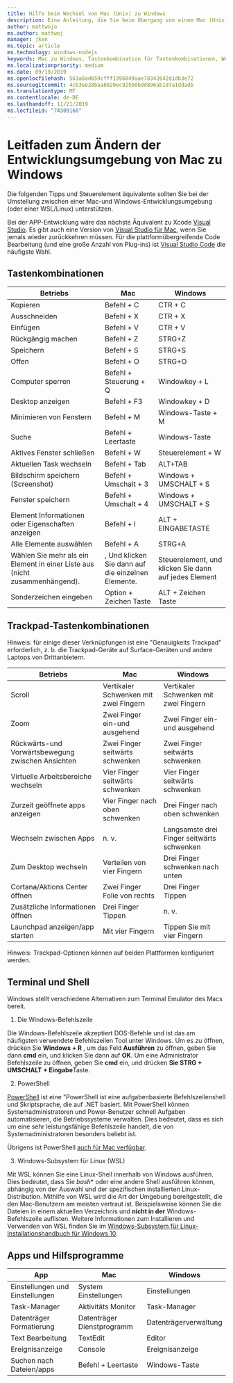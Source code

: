 ```yaml
---
title: Hilfe beim Wechsel von Mac (Unix) zu Windows
description: Eine Anleitung, die Sie beim Übergang von einem Mac (Unix) zu einer Windows-Entwicklungsumgebung unterstützt, einschließlich Tastenkombinationen und einer kurzen Übersicht über die Unterschiede zwischen Mac und Windows.
author: mattwojo
ms.author: mattwoj
manager: jken
ms.topic: article
ms.technology: windows-nodejs
keywords: Mac zu Windows, Tastenkombination für Tastenkombinationen, Wechsel von UNIX zu Windows, Übergang von Mac zu Windows, Unterstützung der Umstellung von MacBook auf die Oberfläche, Verwendung von Windows für einen Macintosh-Benutzer, Wechsel von Macintosh zu Windows, Hilfe beim Ändern von Entwicklungsumgebungen, Mac OS X zu Windows, Hilfe Wechsel von Mac zu PC
ms.localizationpriority: medium
ms.date: 09/19/2019
ms.openlocfilehash: 563a8ad659cfff1396049aae78342642d1db3e72
ms.sourcegitcommit: 4cb3ee28baa8020ec925b0bdd896ab197a1ddadb
ms.translationtype: MT
ms.contentlocale: de-DE
ms.lasthandoff: 11/21/2019
ms.locfileid: "74309160"
---
```

# <a name="guide-for-changing-your-dev-environment-from-mac-to-windows"></a>Leitfaden zum Ändern der Entwicklungsumgebung von Mac zu Windows

Die folgenden Tipps und Steuerelement äquivalente sollten Sie bei der Umstellung zwischen einer Mac-und Windows-Entwicklungsumgebung (oder einer WSL/Linux) unterstützen.

Bei der APP-Entwicklung wäre das nächste Äquivalent zu Xcode [Visual Studio](https://visualstudio.microsoft.com). Es gibt auch eine Version von [Visual Studio für Mac](https://visualstudio.microsoft.com/vs/mac/), wenn Sie jemals wieder zurückkehren müssen. Für die plattformübergreifende Code Bearbeitung (und eine große Anzahl von Plug-ins) ist [Visual Studio Code](https://code.visualstudio.com/?wt.mc_id=DX_841432) die häufigste Wahl.

## <a name="keyboard-shortcuts"></a>Tastenkombinationen

| **Betriebs** | **Mac** | **Windows** |
|---------------|--------------------|---------------------|
| Kopieren | Befehl + C | CTR + C |
| Ausschneiden | Befehl + X | CTR + X |
| Einfügen | Befehl + V | CTR + V |
| Rückgängig machen | Befehl + Z | STRG+Z |
| Speichern | Befehl + S | STRG+S |
| Offen | Befehl + O | STRG+O |
| Computer sperren | Befehl + Steuerung + Q | Windowkey + L |
| Desktop anzeigen | Befehl + F3 | Windowkey + D |
| Minimieren von Fenstern | Befehl + M | Windows-Taste + M |
| Suche | Befehl + Leertaste | Windows-Taste |
| Aktives Fenster schließen | Befehl + W | Steuerelement + W |
| Aktuellen Task wechseln | Befehl + Tab | ALT+TAB |
| Bildschirm speichern (Screenshot) | Befehl + Umschalt + 3 | Windows + UMSCHALT + S |
| Fenster speichern | Befehl + Umschalt + 4 | Windows + UMSCHALT + S |
| Element Informationen oder Eigenschaften anzeigen | Befehl + I | ALT + EINGABETASTE |
 | Alle Elemente auswählen | Befehl + A | STRG+A |
| Wählen Sie mehr als ein Element in einer Liste aus (nicht zusammenhängend). | , Und klicken Sie dann auf die einzelnen Elemente. | Steuerelement, und klicken Sie dann auf jedes Element |
| Sonderzeichen eingeben | Option + Zeichen Taste | ALT + Zeichen Taste|

## <a name="trackpad-shortcuts"></a>Trackpad-Tastenkombinationen

Hinweis: für einige dieser Verknüpfungen ist eine "Genauigkeits Trackpad" erforderlich, z. b. die Trackpad-Geräte auf Surface-Geräten und andere Laptops von Drittanbietern.

 **Betriebs** | **Mac** | **Windows** |
|---------------|--------------------|---------------------|
| Scroll | Vertikaler Schwenken mit zwei Fingern | Vertikaler Schwenken mit zwei Fingern |
| Zoom | Zwei Finger ein-und ausgehend | Zwei Finger ein-und ausgehend |
| Rückwärts-und Vorwärtsbewegung zwischen Ansichten | Zwei Finger seitwärts schwenken | Zwei Finger seitwärts schwenken |
| Virtuelle Arbeitsbereiche wechseln | Vier Finger seitwärts schwenken | Vier Finger seitwärts schwenken |
| Zurzeit geöffnete apps anzeigen | Vier Finger nach oben schwenken | Drei Finger nach oben schwenken |
| Wechseln zwischen Apps | n. v. | Langsamste drei Finger seitwärts schwenken |
| Zum Desktop wechseln | Verteilen von vier Fingern | Drei Finger schwenken nach unten |
| Cortana/Aktions Center öffnen | Zwei Finger Folie von rechts | Drei Finger Tippen |
| Zusätzliche Informationen öffnen | Drei Finger Tippen | n. v. |
|Launchpad anzeigen/app starten | Mit vier Fingern | Tippen Sie mit vier Fingern |

Hinweis: Trackpad-Optionen können auf beiden Plattformen konfiguriert werden.

## <a name="terminal-and-shell"></a>Terminal und Shell

Windows stellt verschiedene Alternativen zum Terminal Emulator des Macs bereit.

1. Die Windows-Befehlszeile

Die Windows-Befehlszeile akzeptiert DOS-Befehle und ist das am häufigsten verwendete Befehlszeilen Tool unter Windows. Um es zu öffnen, drücken Sie **Windows + R** , um das Feld **Ausführen** zu öffnen, geben Sie dann **cmd** ein, und klicken Sie dann auf **OK**. Um eine Administrator Befehlszeile zu öffnen, geben Sie **cmd** ein, und drücken **Sie STRG + UMSCHALT + Eingabe**Taste. 

2. PowerShell

[PowerShell](https://docs.microsoft.com/powershell/scripting/overview?view=powershell-6) ist eine "PowerShell ist eine aufgabenbasierte Befehlszeilenshell und Skriptsprache, die auf .NET basiert. Mit PowerShell können Systemadministratoren und Power-Benutzer schnell Aufgaben automatisieren, die Betriebssysteme verwalten. Dies bedeutet, dass es sich um eine sehr leistungsfähige Befehlszeile handelt, die von Systemadministratoren besonders beliebt ist.

Übrigens ist PowerShell [auch für Mac verfügbar](https://docs.microsoft.com/powershell/scripting/install/installing-powershell-core-on-macos?view=powershell-6).

3. Windows-Subsystem für Linux (WSL)

Mit WSL können Sie eine Linux-Shell innerhalb von Windows ausführen. Dies bedeutet, dass Sie *bash** oder eine andere Shell ausführen können, abhängig von der Auswahl und der spezifischen installierten Linux-Distribution. Mithilfe von WSL wird die Art der Umgebung bereitgestellt, die den Mac-Benutzern am meisten vertraut ist. Beispielsweise können Sie die Dateien in einem aktuellen Verzeichnis und **nicht in der** Windows- Befehlszeile auflisten. Weitere Informationen zum Installieren und Verwenden von WSL finden Sie im [Windows-Subsystem für Linux-Installationshandbuch für Windows 10](https://docs.microsoft.com/en-us/windows/wsl/install-win10).

## <a name="apps-and-utilities"></a>Apps und Hilfsprogramme

 **App** | **Mac** | **Windows** |
|---------------|--------------------|---------------------|
| Einstellungen und Einstellungen | System Einstellungen | Einstellungen |
| Task-Manager | Aktivitäts Monitor | Task-Manager |
| Datenträger Formatierung | Datenträger Dienstprogramm | Datenträgerverwaltung |
| Text Bearbeitung | TextEdit | Editor |
| Ereignisanzeige | Console | Ereignisanzeige |
| Suchen nach Dateien/apps | Befehl + Leertaste | Windows-Taste |
